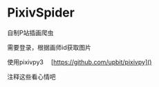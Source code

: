 # PixivSpider

自制P站插画爬虫

需要登录，根据画师id获取图片

使用pixivpy3　 [https://github.com/upbit/pixivpy]()

注释这些看心情吧